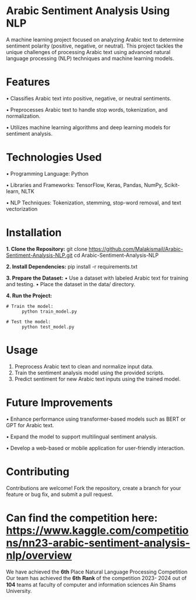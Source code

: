 # Arabic Sentiment Analysis Using NLP

  A machine learning project focused on analyzing Arabic text to determine sentiment polarity (positive, negative, or neutral). This project tackles the unique challenges of processing Arabic text using advanced natural language processing (NLP) techniques and machine learning models.



# Features

  •	Classifies Arabic text into positive, negative, or neutral sentiments.
  
  •	Preprocesses Arabic text to handle stop words, tokenization, and normalization.
  
  •	Utilizes machine learning algorithms and deep learning models for sentiment analysis.



# Technologies Used
  •	Programming Language: Python
  
  •	Libraries and Frameworks: TensorFlow, Keras, Pandas, NumPy, Scikit-learn, NLTK
  
  •	NLP Techniques: Tokenization, stemming, stop-word removal, and text vectorization



# Installation
  **1. Clone the Repository:**
    git clone https://github.com/Malakismail/Arabic-Sentiment-Analysis-NLP.git
    cd Arabic-Sentiment-Analysis-NLP

  **2. Install Dependencies:**
    pip install -r requirements.txt

  **3. Prepare the Dataset:**
   •	Use a dataset with labeled Arabic text for training and testing.
   •	Place the dataset in the data/ directory.

  **4. Run the Project:**
  
    # Train the model: 
          python train_model.py
          
    # Test the model:
          python test_model.py



# Usage
  1. Preprocess Arabic text to clean and normalize input data.
  2. Train the sentiment analysis model using the provided scripts.
  3. Predict sentiment for new Arabic text inputs using the trained model.



# Future Improvements
  •	Enhance performance using transformer-based models such as BERT or GPT for Arabic text.
  
  •	Expand the model to support multilingual sentiment analysis.
  
  •	Develop a web-based or mobile application for user-friendly interaction.



# Contributing

Contributions are welcome! Fork the repository, create a branch for your feature or bug fix, and submit a pull request.



  
# Can find the competition here: https://www.kaggle.com/competitions/nn23-arabic-sentiment-analysis-nlp/overview


We have achieved the **6th** Place Natural Language Processing Competition 
Our team has achieved the **6th** 𝐑𝐚𝐧𝐤 of the competition 
2023- 2024 out of **104** teams at faculty of computer and
information sciences Ain Shams University.
